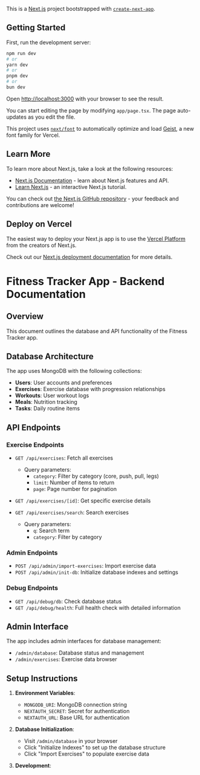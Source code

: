 This is a [Next.js](https://nextjs.org) project bootstrapped with [`create-next-app`](https://nextjs.org/docs/app/api-reference/cli/create-next-app).

## Getting Started

First, run the development server:

```bash
npm run dev
# or
yarn dev
# or
pnpm dev
# or
bun dev
```

Open [http://localhost:3000](http://localhost:3000) with your browser to see the result.

You can start editing the page by modifying `app/page.tsx`. The page auto-updates as you edit the file.

This project uses [`next/font`](https://nextjs.org/docs/app/building-your-application/optimizing/fonts) to automatically optimize and load [Geist](https://vercel.com/font), a new font family for Vercel.

## Learn More

To learn more about Next.js, take a look at the following resources:

- [Next.js Documentation](https://nextjs.org/docs) - learn about Next.js features and API.
- [Learn Next.js](https://nextjs.org/learn) - an interactive Next.js tutorial.

You can check out [the Next.js GitHub repository](https://github.com/vercel/next.js) - your feedback and contributions are welcome!

## Deploy on Vercel

The easiest way to deploy your Next.js app is to use the [Vercel Platform](https://vercel.com/new?utm_medium=default-template&filter=next.js&utm_source=create-next-app&utm_campaign=create-next-app-readme) from the creators of Next.js.

Check out our [Next.js deployment documentation](https://nextjs.org/docs/app/building-your-application/deploying) for more details.

# Fitness Tracker App - Backend Documentation

## Overview

This document outlines the database and API functionality of the Fitness Tracker app.

## Database Architecture

The app uses MongoDB with the following collections:

- **Users**: User accounts and preferences
- **Exercises**: Exercise database with progression relationships
- **Workouts**: User workout logs
- **Meals**: Nutrition tracking
- **Tasks**: Daily routine items

## API Endpoints

### Exercise Endpoints

- `GET /api/exercises`: Fetch all exercises
  - Query parameters:
    - `category`: Filter by category (core, push, pull, legs)
    - `limit`: Number of items to return
    - `page`: Page number for pagination

- `GET /api/exercises/[id]`: Get specific exercise details

- `GET /api/exercises/search`: Search exercises
  - Query parameters:
    - `q`: Search term
    - `category`: Filter by category

### Admin Endpoints

- `POST /api/admin/import-exercises`: Import exercise data
- `POST /api/admin/init-db`: Initialize database indexes and settings

### Debug Endpoints

- `GET /api/debug/db`: Check database status
- `GET /api/debug/health`: Full health check with detailed information

## Admin Interface

The app includes admin interfaces for database management:

- `/admin/database`: Database status and management
- `/admin/exercises`: Exercise data browser

## Setup Instructions

1. **Environment Variables**:
   - `MONGODB_URI`: MongoDB connection string
   - `NEXTAUTH_SECRET`: Secret for authentication
   - `NEXTAUTH_URL`: Base URL for authentication

2. **Database Initialization**:
   - Visit `/admin/database` in your browser
   - Click "Initialize Indexes" to set up the database structure
   - Click "Import Exercises" to populate exercise data

3. **Development**:
